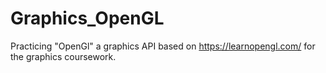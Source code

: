# Graphics_OpenGL
Practicing "OpenGl" a graphics API based on https://learnopengl.com/ for the graphics coursework.
